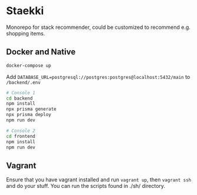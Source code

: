 # Staekki

Monorepo for stack recommender, could be customized to recommend e.g. shopping items.

## Docker and Native

```bash
docker-compose up
```

Add `DATABASE_URL=postgresql://postgres:postgres@localhost:5432/main` to `/backend/.env`

```bash
# Console 1
cd backend
npm install
npx prisma generate
npx prisma deploy
npm run dev
```

```bash
# Console 2
cd frontend
npm install
npm run dev
```

## Vagrant

Ensure that you have vagrant installed and run `vagrant up`, then `vagrant ssh` and do your stuff.
You can run the scripts found in ./sh/ directory.
